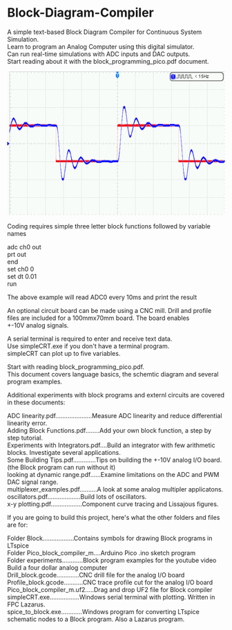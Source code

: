 # Block-Diagram-Compiler
A simple text-based Block Diagram Compiler for Continuous System Simulation.<br/>
Learn to program an Analog Computer using this digital simulator.<br/>
Can run real-time simulations with ADC inputs and DAC outputs.<br/>
Start reading about it with the block_programming_pico.pdf document.<br/>

![](./NewFile5.png)

Coding requires simple three letter block functions followed by variable names

adc ch0 out<br/>
prt out<br/>
end<br/>
set ch0 0<br/>
set dt 0.01<br/>
run<br/>

The above example will read ADC0 every 10ms and print the result

An optional circuit board can be made using a CNC mill. Drill and profile<br/>
files are included for a 100mmx70mm board. The board enables<br/>
+-10V analog signals.<br/>

A serial terminal is required to enter and receive text data.<br/> 
Use simpleCRT.exe if you don't have a terminal program.<br/> 
simpleCRT can plot up to five variables.<br/>

Start with reading block_programming_pico.pdf.<br/> This document covers language basics, the schemtic diagram and several program examples.

Additional experiments with block programs and externl circuits are covered in these documents:

ADC linearity.pdf.....................Measure ADC linearity and reduce differential linearity error.<br/>
Adding Block Functions.pdf........Add your own block function, a step by step tutorial.<br/>
Experiments with Integrators.pdf....Build an integrator with few arithmetic blocks. Investigate several applications.<br/>
Some Building Tips.pdf.............Tips on building the +-10V analog I/O board. (the Block program can run without it)<br/>
looking at dynamic range.pdf......Examine limitations on the ADC and PWM DAC signal range.<br/>
multiplexer_examples.pdf..........A look at some analog multipler applicatons.<br/>
oscillators.pdf...................Build lots of oscillators.<br/>
x-y plotting.pdf..................Component curve tracing and Lissajous figures.<br/>

If you are going to build this project, here's what the other folders and files are for:

Folder Block..................Contains symbols for drawing Block programs in LTspice<br/>
Folder Pico_block_compiler_m....Arduino Pico .ino sketch program<br/>
Folder experiments............Block program examples for the youtube video Build a four dollar analog computer<br/>
Drill_block.gcode.............CNC drill file for the analog I/O board<br/>
Profile_block.gcode...........CNC trace profile cut for the analog I/O board<br/>
Pico_block_compiler_m.uf2.....Drag and drop UF2 file for Block compiler<br/>
simpleCRT.exe.................Windows serial terminal with plotting. Written in FPC Lazarus.<br/>
spice_to_block.exe............Windows program for converting LTspice schematic nodes to a Block program. Also a Lazarus program.<br/> 
